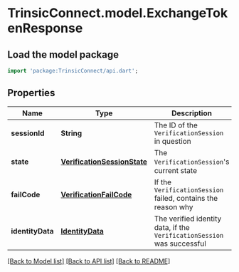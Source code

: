 # TrinsicConnect.model.ExchangeTokenResponse

## Load the model package
```dart
import 'package:TrinsicConnect/api.dart';
```

## Properties
Name | Type | Description | Notes
------------ | ------------- | ------------- | -------------
**sessionId** | **String** | The ID of the `VerificationSession` in question | 
**state** | [**VerificationSessionState**](VerificationSessionState.md) | The `VerificationSession`'s current state | 
**failCode** | [**VerificationFailCode**](VerificationFailCode.md) | If the `VerificationSession` failed, contains the reason why | [optional] 
**identityData** | [**IdentityData**](IdentityData.md) | The verified identity data, if the `VerificationSession` was successful | [optional] 

[[Back to Model list]](../README.md#documentation-for-models) [[Back to API list]](../README.md#documentation-for-api-endpoints) [[Back to README]](../README.md)


